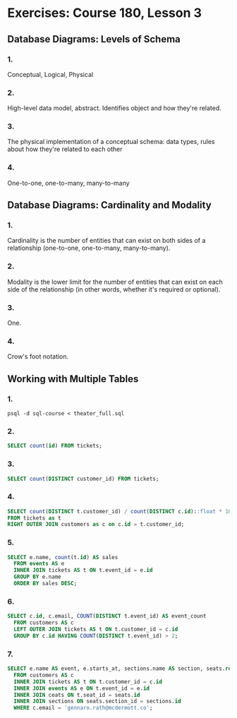 # Exercises: Course 180, Lesson 3

## Database Diagrams: Levels of Schema

### 1.

Conceptual, Logical, Physical

### 2.

High-level data model, abstract. Identifies object and how they're related.

### 3.

The physical implementation of a conceptual schema: data types, rules about how they're related to each other

### 4.

One-to-one, one-to-many, many-to-many

## Database Diagrams: Cardinality and Modality

### 1.

Cardinality is the number of entities that can exist on both sides of a relationship (one-to-one, one-to-many, many-to-many).

### 2.

Modality is the lower limit for the number of entities that can exist on each side of the relationship (in other words, whether it's required or optional).

### 3.

One.

### 4.

Crow's foot notation.

## Working with Multiple Tables

### 1.

```
psql -d sql-course < theater_full.sql
```

### 2.

```sql
SELECT count(id) FROM tickets;
```

### 3.

```sql
SELECT count(DISTINCT customer_id) FROM tickets;
```

### 4.

```sql
SELECT count(DISTINCT t.customer_id) / count(DISTINCT c.id)::float * 100 AS percent
FROM tickets as t
RIGHT OUTER JOIN customers as c on c.id = t.customer_id;
```

### 5.

```sql
SELECT e.name, count(t.id) AS sales
  FROM events AS e
  INNER JOIN tickets AS t ON t.event_id = e.id
  GROUP BY e.name
  ORDER BY sales DESC;
```

### 6.

```sql
SELECT c.id, c.email, COUNT(DISTINCT t.event_id) AS event_count
  FROM customers AS c
  LEFT OUTER JOIN tickets AS t ON t.customer_id = c.id
  GROUP BY c.id HAVING COUNT(DISTINCT t.event_id) > 2;
```

### 7.

```sql
SELECT e.name AS event, e.starts_at, sections.name AS section, seats.row, seats.number AS seat
  FROM customers AS c
  INNER JOIN tickets AS t ON t.customer_id = c.id
  INNER JOIN events AS e ON t.event_id = e.id
  INNER JOIN ceats ON t.seat_id = seats.id
  INNER JOIN sections ON seats.section_id = sections.id
  WHERE c.email = 'gennaro.rath@mcdermott.co';
```
